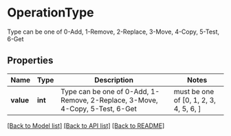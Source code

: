 # OperationType

Type can be one of 0-Add, 1-Remove, 2-Replace, 3-Move, 4-Copy, 5-Test, 6-Get

## Properties
Name | Type | Description | Notes
------------ | ------------- | ------------- | -------------
**value** | **int** | Type can be one of 0-Add, 1-Remove, 2-Replace, 3-Move, 4-Copy, 5-Test, 6-Get |  must be one of [0, 1, 2, 3, 4, 5, 6, ]

[[Back to Model list]](../README.md#documentation-for-models) [[Back to API list]](../README.md#documentation-for-api-endpoints) [[Back to README]](../README.md)


